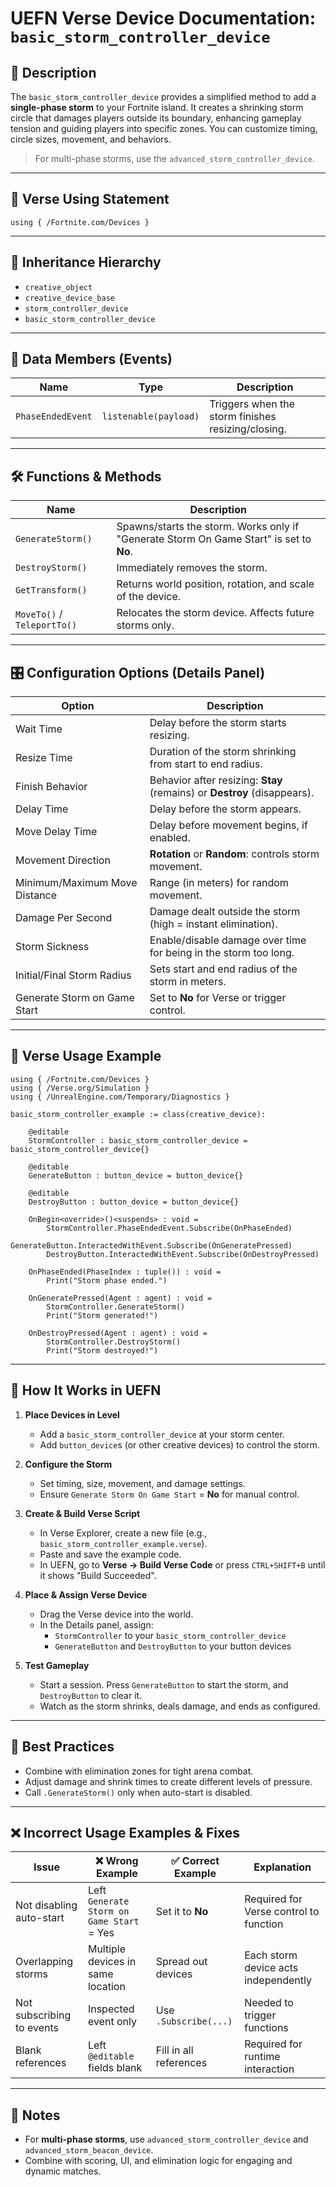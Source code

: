 # UEFN Verse Device Documentation: `basic_storm_controller_device`

## 📙 Description
The `basic_storm_controller_device` provides a simplified method to add a **single-phase storm** to your Fortnite island. It creates a shrinking storm circle that damages players outside its boundary, enhancing gameplay tension and guiding players into specific zones. You can customize timing, circle sizes, movement, and behaviors.

> For multi-phase storms, use the `advanced_storm_controller_device`.

---

## 🧱 Verse Using Statement
```verse
using { /Fortnite.com/Devices }
```

---

## 🔗 Inheritance Hierarchy
- `creative_object`
- `creative_device_base`
- `storm_controller_device`
- `basic_storm_controller_device`

---

## 🤩 Data Members (Events)
| Name | Type | Description |
|------|------|-------------|
| `PhaseEndedEvent` | `listenable(payload)` | Triggers when the storm finishes resizing/closing. |

---

## 🛠️ Functions & Methods
| Name | Description |
|------|-------------|
| `GenerateStorm()` | Spawns/starts the storm. Works only if "Generate Storm On Game Start" is set to **No**. |
| `DestroyStorm()` | Immediately removes the storm. |
| `GetTransform()` | Returns world position, rotation, and scale of the device. |
| `MoveTo()` / `TeleportTo()` | Relocates the storm device. Affects future storms only. |

---

## 🎛 Configuration Options (Details Panel)
| Option | Description |
|--------|-------------|
| Wait Time | Delay before the storm starts resizing. |
| Resize Time | Duration of the storm shrinking from start to end radius. |
| Finish Behavior | Behavior after resizing: **Stay** (remains) or **Destroy** (disappears). |
| Delay Time | Delay before the storm appears. |
| Move Delay Time | Delay before movement begins, if enabled. |
| Movement Direction | **Rotation** or **Random**: controls storm movement. |
| Minimum/Maximum Move Distance | Range (in meters) for random movement. |
| Damage Per Second | Damage dealt outside the storm (high = instant elimination). |
| Storm Sickness | Enable/disable damage over time for being in the storm too long. |
| Initial/Final Storm Radius | Sets start and end radius of the storm in meters. |
| Generate Storm on Game Start | Set to **No** for Verse or trigger control. |

---

## 🧰 Verse Usage Example
```verse
using { /Fortnite.com/Devices }
using { /Verse.org/Simulation }
using { /UnrealEngine.com/Temporary/Diagnostics }

basic_storm_controller_example := class(creative_device):

    @editable
    StormController : basic_storm_controller_device = basic_storm_controller_device{}

    @editable
    GenerateButton : button_device = button_device{}

    @editable
    DestroyButton : button_device = button_device{}

    OnBegin<override>()<suspends> : void =
        StormController.PhaseEndedEvent.Subscribe(OnPhaseEnded)
        GenerateButton.InteractedWithEvent.Subscribe(OnGeneratePressed)
        DestroyButton.InteractedWithEvent.Subscribe(OnDestroyPressed)

    OnPhaseEnded(PhaseIndex : tuple()) : void =
        Print("Storm phase ended.")

    OnGeneratePressed(Agent : agent) : void =
        StormController.GenerateStorm()
        Print("Storm generated!")

    OnDestroyPressed(Agent : agent) : void =
        StormController.DestroyStorm()
        Print("Storm destroyed!")
```

---

## 🔧 How It Works in UEFN
1. **Place Devices in Level**
    - Add a `basic_storm_controller_device` at your storm center.
    - Add `button_device`s (or other creative devices) to control the storm.

2. **Configure the Storm**
    - Set timing, size, movement, and damage settings.
    - Ensure `Generate Storm On Game Start` = **No** for manual control.

3. **Create & Build Verse Script**
    - In Verse Explorer, create a new file (e.g., `basic_storm_controller_example.verse`).
    - Paste and save the example code.
    - In UEFN, go to **Verse → Build Verse Code** or press `CTRL+SHIFT+B` until it shows "Build Succeeded".

4. **Place & Assign Verse Device**
    - Drag the Verse device into the world.
    - In the Details panel, assign:
        - `StormController` to your `basic_storm_controller_device`
        - `GenerateButton` and `DestroyButton` to your button devices

5. **Test Gameplay**
    - Start a session. Press `GenerateButton` to start the storm, and `DestroyButton` to clear it.
    - Watch as the storm shrinks, deals damage, and ends as configured.

---

## 🧠 Best Practices
- Combine with elimination zones for tight arena combat.
- Adjust damage and shrink times to create different levels of pressure.
- Call `.GenerateStorm()` only when auto-start is disabled.

---

## ❌ Incorrect Usage Examples & Fixes
| Issue | ❌ Wrong Example | ✅ Correct Example | Explanation |
|-------|----------------------|------------------------|-------------|
| Not disabling auto-start | Left `Generate Storm on Game Start` = Yes | Set it to **No** | Required for Verse control to function |
| Overlapping storms | Multiple devices in same location | Spread out devices | Each storm device acts independently |
| Not subscribing to events | Inspected event only | Use `.Subscribe(...)` | Needed to trigger functions |
| Blank references | Left `@editable` fields blank | Fill in all references | Required for runtime interaction |

---

## 🔹 Notes
- For **multi-phase storms**, use `advanced_storm_controller_device` and `advanced_storm_beacon_device`.
- Combine with scoring, UI, and elimination logic for engaging and dynamic matches.

